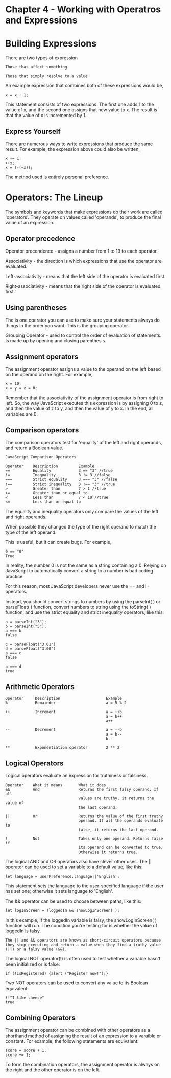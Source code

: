 # Chapter 4 - Working with Operatros and Expressions

# Building Expressions

There are two types of expression

```
Those that affect something

Those that simply resolve to a value
```

An example expression that combines both of these expressions would be,

```
x = x + 1;
```

This statement consists of two expressions. The first one adds 1 to the value of x, and the second one assigns that new value to x. The result is that the value of x is incremented by 1.

## Express Yourself

There are numerous ways to write expressions that produce the same result. For example, the expression above could also be written,

```
x += 1;
++x;
x = (-(~x));
```

The method used is entirely personal preference.

# Operators: The Lineup

The symbols and keywords that make expressions do their work are called 'operators'. They operate on values called 'operands', to produce the final value of an expression.

## Operator precedence

Operator precendence - assigns a number from 1 to 19 to each operator.

Associativity - the direction is which expressions that use the operator are evaluated.

Left-associativity - means that the left side of the operator is evaluated first.

Right-associativity - means that the right side of the operator is evaluated first.'

## Using parentheses

The is one operator you can use to make sure your statements always do things in the order you want. This is the grouping operator.

Grouping Operator - used to control the order of evaluation of statements. Is made up by opening and closing parenthesis.

## Assignment operators

The assignment operator assigns a value to the operand on the left based on the operand on the right. For example,

```
x = 10;
x = y = z = 0;
```

Remember that the associativity of the assignment operator is from right to left. So, the way JavaScript executes this expression is by assigning 0 to z, and then the value of z to y, and then the value of y to x. In the end, all variables are 0.

## Comparison operators

The comparison operators test for 'equality' of the left and right operands, and return a Boolean value.

```
JavaScript Comparison Operators

Operator    Description         Example
==          Equality            3 == "3" //true
!=          Inequality          3 != 3 //false
===         Strict equality     3 === "3" //false
!==         Strict inequality   3 !== "3" //true
>           Greater than        7 > 1 //true
>=          Greater than or equal to
<           Less than           7 < 10 //true
<=          Less than or equal to
```

The equality and inequality operators only compare the values of the left and right operands.

When possible they changeo the type of the right operand to match the type of the left operand.

This is useful, but it can create bugs. For example,

```
0 == "0"
True
```

In reality, the number 0 is not the same as a string containing a 0. Relying on JavaScript to automatically convert a string to a number is bad coding practice.

For this reason, most JavaScript developers never use the == and != operators.

Instead, you should convert strings to numbers by using the parseInt( ) or parseFloat( ) function, convert numbers to string using the toString( ) function, and use the strict equality and strict inequality operators, like this:

```
a = parseInt("3");
b = parseInt("5");
a === b
false

c = parseFloat("3.01")
d = parseFloat("3.00")
a === c
false

a === d
true
```

## Arithmetic Operators

```
Operator     Description                    Example
%            Remainder                      a = 5 % 2

++           Increment                      a = ++b
                                            a = b++
                                            a++

--           Decrement                      a = --b
                                            a = b--
                                            b--

**           Exponentiation operator        2 ** 2
```

## Logical Operators

Logical operators evaluate an expression for truthiness or falsiness.

```
Operator    What it means       What it does
&&          And                 Returns the first falsy operand. If all
                                values are truthy, it returns the value of
                                the last operand.

||          Or                  Returns the value of the first truthy
                                operand. If all the operands evaluate to
                                false, it returns the last operand.

!           Not                 Takes only one operand. Returns false if
                                its operand can be converted to true.
                                Otherwise it returns true.
```

The logical AND and OR operators also have clever other uses. The || operator can be used to set a variable to a default value, like this:

```
let language = userPreference.language||'English';
```

This statement sets the language to the user-specified language if the user has set one; otherwise it sets language to 'English'.

The && operator can be used to choose between paths, like this:

```
let logInScreen = !loggedIn && showLogInScreen( );
```

In this example, if the loggedIn variable is falsy, the showLogInScreen( ) function will run. The condition you're testing for is whether the value of loggedIn is falsy.

```
The || and && operators are known as short-circuit operators because they stop executing and return a value when they find a truthy value (||) or a falsy value (&&).
```

The logical NOT operator(!) is often used to test whether a variable hasn't been initialized or is false:

```
if (!isRegistered) {alert ("Register now!");}
```

Two NOT operators can be used to convert any value to its Boolean equivalent:

```
!!"I like cheese"
true
```

## Combining Operators

The assignment operator can be combined with other operators as a shorthand method of assigning the result of an expression to a varaible or constant. For example, the following statements are equivalent:

```
score = score + 1;
score += 1;
```

To form the combination operators, the assignment operator is always on the right and the other operator is on the left.
